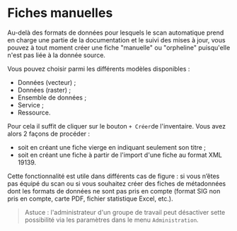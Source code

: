 # Fiches manuelles

Au-delà des formats de données pour lesquels le scan automatique prend en charge une partie de la documentation et le suivi des mises à jour, vous pouvez à tout moment créer une fiche "manuelle" ou "orpheline" puisqu'elle n'est pas liée à la donnée source.

Vous pouvez choisir parmi les différents modèles disponibles :

* Données (vecteur) ;
* Données (raster) ;
* Ensemble de données ;
* Service ;
* Ressource.


Pour cela il suffit de cliquer sur le bouton `+ Créer`de l'inventaire. Vous avez alors 2 façons de procéder :

* soit en créant une fiche vierge en indiquant seulement son titre ;
* soit en créant une fiche à partir de l'import d'une fiche au format XML 19139.

Cette fonctionnalité est utile dans différents cas de figure :
si vous n’êtes pas équipé du scan ou si vous souhaitez créer des fiches de métadonnées dont les formats de données ne sont pas pris en compte (format SIG non pris en compte, carte PDF, fichier statistique Excel, etc.).

> Astuce : l'administrateur d'un groupe de travail peut désactiver sette possibilité via les paramètres dans le menu `Administration`.
